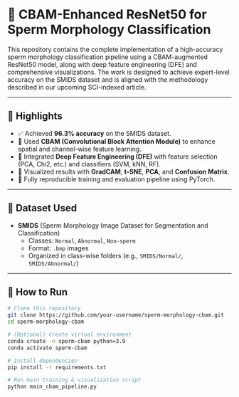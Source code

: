 # 🧬 CBAM-Enhanced ResNet50 for Sperm Morphology Classification

This repository contains the complete implementation of a high-accuracy sperm morphology classification pipeline using a CBAM-augmented ResNet50 model, along with deep feature engineering (DFE) and comprehensive visualizations. The work is designed to achieve expert-level accuracy on the SMIDS dataset and is aligned with the methodology described in our upcoming SCI-indexed article.

---

## 📌 Highlights

- ✅ Achieved **96.3% accuracy** on the SMIDS dataset.
- 🧠 Used **CBAM (Convolutional Block Attention Module)** to enhance spatial and channel-wise feature learning.
- 🔬 Integrated **Deep Feature Engineering (DFE)** with feature selection (PCA, Chi2, etc.) and classifiers (SVM, kNN, RF).
- 🎯 Visualized results with **GradCAM**, **t-SNE**, **PCA**, and **Confusion Matrix**.
- 📄 Fully reproducible training and evaluation pipeline using PyTorch.

---

## 📁 Dataset Used

- **SMIDS** (Sperm Morphology Image Dataset for Segmentation and Classification)
  - Classes: `Normal`, `Abnormal`, `Non-sperm`
  - Format: `.bmp` images
  - Organized in class-wise folders (e.g., `SMIDS/Normal/`, `SMIDS/Abnormal/`)

---

## 🚀 How to Run

```bash
# Clone this repository
git clone https://github.com/your-username/sperm-morphology-cbam.git
cd sperm-morphology-cbam

# (Optional) Create virtual environment
conda create -n sperm-cbam python=3.9
conda activate sperm-cbam

# Install dependencies
pip install -r requirements.txt

# Run main training & visualization script
python main_cbam_pipeline.py
